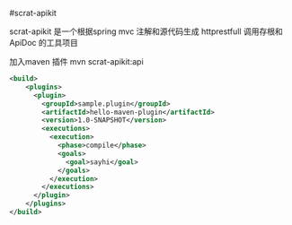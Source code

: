 #scrat-apikit


scrat-apikit 是一个根据spring mvc 注解和源代码生成 httprestfull 调用存根和ApiDoc 的工具项目



加入maven 插件
mvn scrat-apikit:api


```xml
<build>
    <plugins>
      <plugin>
        <groupId>sample.plugin</groupId>
        <artifactId>hello-maven-plugin</artifactId>
        <version>1.0-SNAPSHOT</version>
        <executions>
          <execution>
            <phase>compile</phase>
            <goals>
              <goal>sayhi</goal>
            </goals>
          </execution>
        </executions>
      </plugin>
    </plugins>
</build>
```